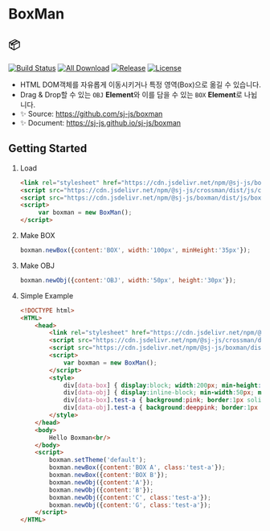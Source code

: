 # BoxMan
## 📦
[![Build Status](https://travis-ci.org/sj-js/boxman.svg?branch=master)](https://travis-ci.org/sj-js/boxman)
[![All Download](https://img.shields.io/github/downloads/sj-js/boxman/total.svg)](https://github.com/sj-js/boxman/releases)
[![Release](https://img.shields.io/github/release/sj-js/boxman.svg)](https://github.com/sj-js/boxman/releases)
[![License](https://img.shields.io/github/license/sj-js/boxman.svg)](https://github.com/sj-js/boxman/releases)

- HTML DOM객체를 자유롭게 이동시키거나 특정 영역(Box)으로 옮길 수 있습니다.
- Drag & Drop할 수 있는 `OBJ` **Element**와 이를 담을 수 있는 `BOX` **Element**로 나뉩니다.
- ✨ Source: https://github.com/sj-js/boxman
- ✨ Document: https://sj-js.github.io/sj-js/boxman



## Getting Started

1. Load
    ```html
    <link rel="stylesheet" href="https://cdn.jsdelivr.net/npm/@sj-js/boxman/dist/css/boxman.min.css">
    <script src="https://cdn.jsdelivr.net/npm/@sj-js/crossman/dist/js/crossman.min.js"></script>
    <script src="https://cdn.jsdelivr.net/npm/@sj-js/boxman/dist/js/boxman.min.js"></script>
    <script>
         var boxman = new BoxMan();
    </script>
    ```  

2. Make BOX 
    ```js
    boxman.newBox({content:'BOX', width:'100px', minHeight:'35px'});
    ```

3. Make OBJ
    ```js
    boxman.newObj({content:'OBJ', width:'50px', height:'30px'});
    ```
    
4. Simple Example
    ```html
    <!DOCTYPE html>
    <HTML>
        <head>
            <link rel="stylesheet" href="https://cdn.jsdelivr.net/npm/@sj-js/boxman/dist/css/boxman.min.css">
            <script src="https://cdn.jsdelivr.net/npm/@sj-js/crossman/dist/js/crossman.min.js"></script>
            <script src="https://cdn.jsdelivr.net/npm/@sj-js/boxman/dist/js/boxman.min.js"></script>
            <script>
                var boxman = new BoxMan();
            </script>
            <style>
                div[data-box] { display:block; width:200px; min-height:30px;}
                div[data-obj] { display:inline-block; min-width:50px; min-height:30px;}
                div[data-box].test-a { background:pink; border:1px solid black; }
                div[data-obj].test-a { background:deeppink; border:1px solid black; }
            </style>
        </head>
        <body>
            Hello Boxman<br/>
        </body>
        <script>
            boxman.setTheme('default');
            boxman.newBox({content:'BOX A', class:'test-a'});
            boxman.newBox({content:'BOX B'});
            boxman.newObj({content:'A'});
            boxman.newObj({content:'B'});
            boxman.newObj({content:'C', class:'test-a'});
            boxman.newObj({content:'G', class:'test-a'});
        </script>
    </HTML>
    ```
